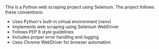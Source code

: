 <!-- Use this file to provide workspace-specific custom instructions to Copilot. For more details, visit https://code.visualstudio.com/docs/copilot/copilot-customization#_use-a-githubcopilotinstructionsmd-file -->

This is a Python web scraping project using Selenium. The project follows these conventions:
- Uses Python's built-in virtual environment (venv)
- Implements web scraping using Selenium WebDriver
- Follows PEP 8 style guidelines
- Includes proper error handling and logging
- Uses Chrome WebDriver for browser automation
